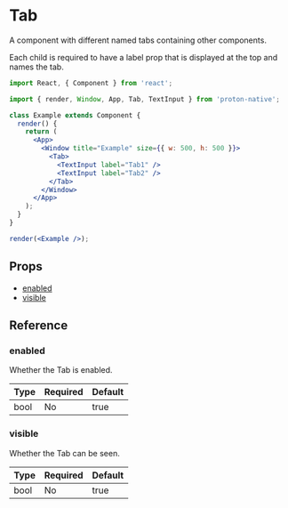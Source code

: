 # Tab

A component with different named tabs containing other components.

Each child is required to have a label prop that is displayed at the top and names the tab.

```jsx
import React, { Component } from 'react';

import { render, Window, App, Tab, TextInput } from 'proton-native';

class Example extends Component {
  render() {
    return (
      <App>
        <Window title="Example" size={{ w: 500, h: 500 }}>
          <Tab>
            <TextInput label="Tab1" />
            <TextInput label="Tab2" />
          </Tab>
        </Window>
      </App>
    );
  }
}

render(<Example />);
```

## Props

- [enabled](#enabled)
- [visible](#visible)

## Reference

### enabled

Whether the Tab is enabled.

| **Type** | **Required** | **Default** |
| -------- | ------------ | ----------- |
| bool     | No           | true        |

### visible

Whether the Tab can be seen.

| **Type** | **Required** | **Default** |
| -------- | ------------ | ----------- |
| bool     | No           | true        |
